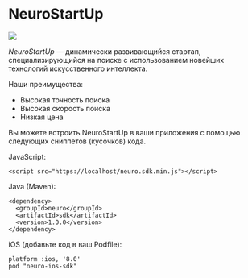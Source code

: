 # NeuroStartUp
![](https://camo.githubusercontent.com/c6727c717cad1e4820481abb87524f90782445c5/68747470733a2f2f692e696d6775722e636f6d2f495a4f525769492e706e67)

*NeuroStartUp* — динамически развивающийся стартап, специализирующийся на поиске с использованием новейших технологий искусственного интеллекта.

Наши преимущества:
* Высокая точность поиска
* Высокая скорость поиска
* Низкая цена

Вы можете встроить NeuroStartUp в ваши приложения с помощью следующих сниппетов (кусочков) кода.

JavaScript:

````
<script src="https://localhost/neuro.sdk.min.js"></script>
````
Java (Maven):
````
<dependency>
  <groupId>neuro</groupId>
  <artifactId>sdk</artifactId>
  <version>1.0.0</version>
</dependency>
````
iOS (добавьте код в ваш Podfile):
````
platform :ios, '8.0'
pod "neuro-ios-sdk"
````